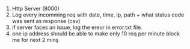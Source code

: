 1. Http Server (8000)
2. Log every incomming req with date, time, ip, path + what status code was sent as response (csv)
3. if server faces an issue, log the ereor in error.txt file.
4.  one ip address should be able to make only 10 req per minute block me for next 2 minş
